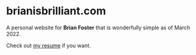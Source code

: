 # brianisbrilliant.com

A personal website for **Brian Foster** that is wonderfully simple as of March 2022.

Check out [my resume](http://brianisbrilliant.com/resume) if you want.
